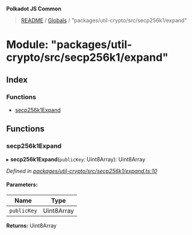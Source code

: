 **Polkadot JS Common**

> [README](../README.md) / [Globals](../globals.md) / "packages/util-crypto/src/secp256k1/expand"

# Module: "packages/util-crypto/src/secp256k1/expand"

## Index

### Functions

* [secp256k1Expand](_packages_util_crypto_src_secp256k1_expand_.md#secp256k1expand)

## Functions

### secp256k1Expand

▸ **secp256k1Expand**(`publicKey`: Uint8Array): Uint8Array

*Defined in [packages/util-crypto/src/secp256k1/expand.ts:10](https://github.com/polkadot-js/common/blob/30198d1a/packages/util-crypto/src/secp256k1/expand.ts#L10)*

#### Parameters:

Name | Type |
------ | ------ |
`publicKey` | Uint8Array |

**Returns:** Uint8Array
